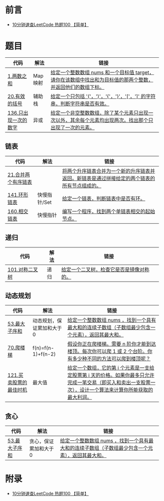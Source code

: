 # 前言

- [10分钟速查LeetCode 热题100 【简单】](https://zhuanlan.zhihu.com/p/84230862)

# 题目

| 代码 | 解法 | 链接 |
| ---- | ---- | ---- |
| [1.两数之和](../array/TwoSum.java) | Map映射 | [给定一个整数数组 nums 和一个目标值 target，请你在该数组中找出和为目标值的那两个整数，并返回他们的数组下标。](https://leetcode-cn.com/problems/two-sum/) |
| [20.有效的括号](../ValidParenthesis.java) | 辅助栈 | [给定一个只包括 '('，')'，'{'，'}'，'['，']' 的字符串，判断字符串是否有效。](https://leetcode-cn.com/problems/valid-parentheses/) | 
| [136.只出现一次的数字](../SingleNumber.java) | 异或 | [给定一个非空整数数组，除了某个元素只出现一次以外，其余每个元素均出现两次。找出那个只出现了一次的元素。](https://leetcode-cn.com/problems/single-number/) |

## 链表

| 代码 | 解法 | 链接 |
| ---- | ---- | ---- |
| [21.合并两个有序链表](../linklist/MergeTwoLists.java) | | [将两个升序链表合并为一个新的升序链表并返回。新链表是通过拼接给定的两个链表的所有节点组成的。](https://leetcode-cn.com/problems/merge-two-sorted-lists/) |
| [141.环形链表](../linklist/HasCycle.java) |  快慢指针/Set | [给定一个链表，判断链表中是否有环。](https://leetcode-cn.com/problems/linked-list-cycle/) |
| [160.相交链表](../linklist/GetIntersectionNode.java) |  快慢指针 | [编写一个程序，找到两个单链表相交的起始节点。](https://leetcode-cn.com/problems/intersection-of-two-linked-lists/) |

## 递归

| 代码 | 解法 | 链接 |
| ---- | ---- | ---- |
| [101.对称二叉树](../../../SwordOffer/JavaOffer/Demo58.java) | 递归 | [给定一个二叉树，检查它是否是镜像对称的。](https://leetcode-cn.com/problems/symmetric-tree/) |

## 动态规划

| 代码 | 解法 | 链接 |
| ---- | ---- | ---- |
| [53.最大子序和](../dp/MaxSubArray.java) |  动态规划，保证累加和大于0 | [给定一个整数数组 nums ，找到一个具有最大和的连续子数组（子数组最少包含一个元素），返回其最大和。](https://leetcode-cn.com/problems/maximum-subarray/) |
| [70.爬楼梯](../dp/ClimbStairs.java) | f(n)=f(n-1)+f(n-2) | [假设你正在爬楼梯。需要 n 阶你才能到达楼顶。每次你可以爬 1 或 2 个台阶。你有多少种不同的方法可以爬到楼顶呢？](https://leetcode-cn.com/problems/climbing-stairs/) |
| [121.买卖股票的最佳时机](../dp/MaxProfit.java) | 最大值 | [给定一个数组，它的第 i 个元素是一支给定股票第 i 天的价格。如果你最多只允许完成一笔交易（即买入和卖出一支股票一次），设计一个算法来计算你所能获取的最大利润。](https://leetcode-cn.com/problems/best-time-to-buy-and-sell-stock/) |

## 贪心

| 代码 | 解法 | 链接 |
| ---- | ---- | ---- |
| [53.最大子序和](../greedy/MaxSubArray.java) |  贪心，保证累加和大于0 | [给定一个整数数组 nums ，找到一个具有最大和的连续子数组（子数组最少包含一个元素），返回其最大和。](https://leetcode-cn.com/problems/maximum-subarray/) |

# 附录

- [10分钟速查LeetCode 热题100 【简单】](https://zhuanlan.zhihu.com/p/84230862)